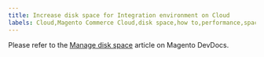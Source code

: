 ```yaml
---
title: Increase disk space for Integration environment on Cloud
labels: Cloud,Magento Commerce Cloud,disk space,how to,performance,space
---
```


Please refer to the [Manage disk space](https://devdocs.magento.com/guides/v2.3/cloud/project/manage-disk-space.html) article on Magento DevDocs.